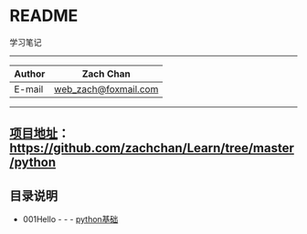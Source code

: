 ﻿README
===========================
学习笔记


****

|Author|Zach Chan|
|---|---
|E-mail|web_zach@foxmail.com




****

## [项目地址](https://github.com/zachchan/Learn/tree/master/python)：https://github.com/zachchan/Learn/tree/master/python

## 目录说明
 * 001Hello   - - - [python基础](https://github.com/zachchan/Learn/tree/master/python/001Hello)